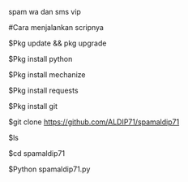 spam wa dan sms vip

#Cara menjalankan scripnya

$Pkg update && pkg upgrade

$Pkg install python

$Pkg install mechanize

$Pkg install requests

$Pkg install git

$git clone https://github.com/ALDIP71/spamaldip71

$ls

$cd spamaldip71

$Python spamaldip71.py



